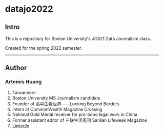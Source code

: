 # datajo2022
## Intro
This is a repository for Boston University's JO521 Data Journalism class.

Created for the spring 2022 semester.
<!-- blank line -->
----
<!-- blank line -->
## Author
### Artemis Huang
1. Taiwanese:notes:
1. Boston University MS Journalism candidate
1. Founder of 高中生看世界——Looking Beyond Borders
1. Intern at CommonWealth Magazine Crossing
1. National Gold Medal receiver for pro-bono legal work in China
1. Former assistant editor of 三联生活周刊 Sanlian Lifeweek Magazine
1. [LinkedIn](http://linkedin.com/in/artemis-huang/)
